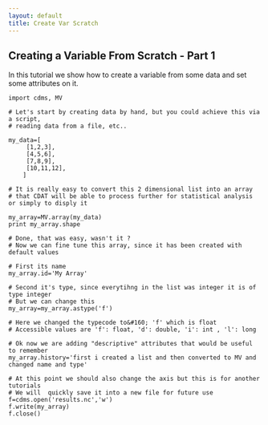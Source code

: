 ```yaml
---
layout: default
title: Create Var Scratch 
---
```

##  Creating a Variable From Scratch - Part 1

In this tutorial we show how to create a variable from some data and set some
attributes on it.
    
    import cdms, MV  
      
    # Let's start by creating data by hand, but you could achieve this via a script,   
    # reading data from a file, etc..  
      
    my_data=[  
    	 [1,2,3],  
    	 [4,5,6],  
    	 [7,8,9],  
    	 [10,11,12],  
    	]  
      
    # It is really easy to convert this 2 dimensional list into an array   
    # that CDAT will be able to process further for statistical analysis or simply to disply it  
      
    my_array=MV.array(my_data)  
    print my_array.shape  
      
    # Done, that was easy, wasn't it ?  
    # Now we can fine tune this array, since it has been created with default values  
      
    # First its name  
    my_array.id='My Array'  
      
    # Second it's type, since everytihng in the list was integer it is of type integer  
    # But we can change this  
    my_array=my_array.astype('f')   
      
    # Here we changed the typecode to&#160; 'f' which is float   
    # Accessible values are 'f': float, 'd': double, 'i': int , 'l': long  
      
    # Ok now we are adding "descriptive" attributes that would be useful to remember  
    my_array.history='first i created a list and then converted to MV and changed name and type'  
      
    # At this point we should also change the axis but this is for another tutorials 
    # We will  quickly save it into a new file for future use
    f=cdms.open('results.nc','w')
    f.write(my_array)
    f.close() 
